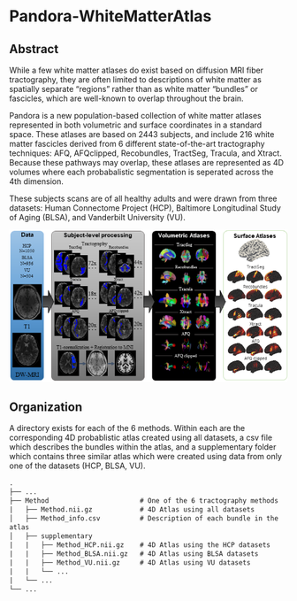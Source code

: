 # Pandora-WhiteMatterAtlas

## Abstract
While a few white matter atlases do exist based on diffusion MRI fiber tractography, they are often limited to descriptions of white matter as spatially separate “regions” rather than as white matter “bundles” or fascicles, which are well-known to overlap throughout the brain. 

Pandora is a new population-based collection of white matter atlases represented in both volumetric and surface coordinates in a standard space. These atlases are based on 2443 subjects, and include 216 white matter fascicles derived from 6 different state-of-the-art tractography techniques: AFQ, AFQclipped, Recobundles, TractSeg, Tracula, and Xtract. Because these pathways may overlap, these atlases are represented as 4D volumes where each probabalistic segmentation is seperated across the 4th dimension.

These subjects scans are of all healthy adults and were drawn from three datasets: Human Connectome Project (HCP), Baltimore Longitudinal Study of Aging (BLSA), and Vanderbilt University (VU). 

![Pipeline](https://github.com/MASILab/Pandora-WhiteMatterAtlas/blob/master/figures/pipeline.tif)

## Organization
A directory exists for each of the 6 methods. Within each are the corresponding 4D probablistic atlas created using all datasets, a csv file which describes the bundles within the atlas, and a supplementary folder which contains three similar atlas which were created using data from only one of the datasets (HCP, BLSA, VU).

    .
    ├── ...
    ├── Method                       # One of the 6 tractography methods
    |   ├── Method.nii.gz            # 4D Atlas using all datasets
    │   ├── Method_info.csv          # Description of each bundle in the atlas
    │   ├── supplementary
    |   |   ├── Method_HCP.nii.gz    # 4D Atlas using the HCP datasets
    |   |   ├── Method_BLSA.nii.gz   # 4D Atlas using BLSA datasets
    |   |   ├── Method_VU.nii.gz     # 4D Atlas using VU datasets
    |   |   └── ...   
    |   └── ...   
    └── ...   
